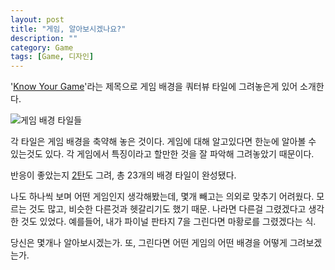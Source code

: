 ```yaml
---
layout: post
title: "게임, 알아보시겠나요?"
description: ""
category: Game
tags: [Game, 디자인]
---
```


'[Know Your Game](https://www.behance.net/gallery/16795693/Know-Your-Game)'라는 제목으로
게임 배경을 쿼터뷰 타일에 그려놓은게 있어 소개한다.


![게임 배경 타일들](https://lh3.googleusercontent.com/-x3qIlbOaChA/VQFqUHNg6xI/AAAAAAAAPCk/HM92ndOKcS0/s600/know-your-game.jpg "게임 배경을 축약한 정방형 타일들. 몇개나 알아 보시겠는가.")


각 타일은 게임 배경을 축약해 놓은 것이다.
게임에 대해 알고있다면 한눈에 알아볼 수 있는것도 있다.
각 게임에서 특징이라고 할만한 것을 잘 파악해 그려놓았기 때문이다.

반응이 좋았는지 [2탄](https://www.behance.net/gallery/22188531/Know-Your-Game-p2)도 그려,
총 23개의 배경 타일이 완성됐다.

나도 하나씩 보며 어떤 게임인지 생각해봤는데, 몇개 빼고는 의외로 맞추기 어려웠다.
모르는 것도 많고, 비슷한 다른것과 헷갈리기도 했기 때문.
나라면 다른걸 그렸겠다고 생각한 것도 있었다.
예를들어, 내가 파이널 판타지 7을 그린다면 마황로를 그렸겠다는 식.

당신은 몇개나 알아보시겠는가.
또, 그린다면 어떤 게임의 어떤 배경을 어떻게 그려보겠는가.

